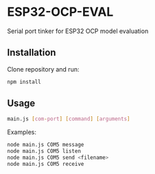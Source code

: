 # ESP32-OCP-EVAL

Serial port tinker for ESP32 OCP model evaluation

## Installation

Clone repository and run:

```sh
npm install
```

## Usage

```sh
main.js [com-port] [command] [arguments]
```

Examples:

```sh
node main.js COM5 message
node main.js COM5 listen
node main.js COM5 send <filename>
node main.js COM5 receive
```

